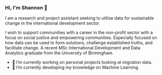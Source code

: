 ### Hi, I'm Shannon 👋 

I am a research and project assistant seeking to utilise data for sustainable change in the international development sector. 

I wish to support communities with a career in the non-profit sector with a focus on social justice and empowering communities. Especially focused on how data can be used to form solutions, challenge established truths, and facilitate change. A recent MSc International Development and Data Analytics graduate from the University of Birmingham.


- 🔭 I’m currently working on personal projects looking at migration data. 
- 🌱 I’m currently developing my knowledge on Machine Learning.
